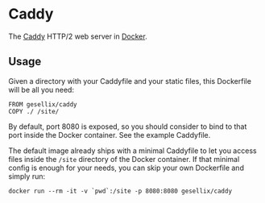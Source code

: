 # Caddy
The [Caddy](https://caddyserver.com/) HTTP/2 web server in [Docker](https://www.docker.com/).

## Usage

Given a directory with your Caddyfile and your static files, this Dockerfile will be all you need:

````
FROM gesellix/caddy
COPY ./ /site/
````

By default, port 8080 is exposed, so you should consider to bind to that port inside the Docker container. See the example Caddyfile.

The default image already ships with a minimal Caddyfile to let you access files inside the `/site` directory of the Docker container. If that minimal config is enough for your needs, you can skip your own Dockerfile and simply run:

````
docker run --rm -it -v `pwd`:/site -p 8080:8080 gesellix/caddy
````
